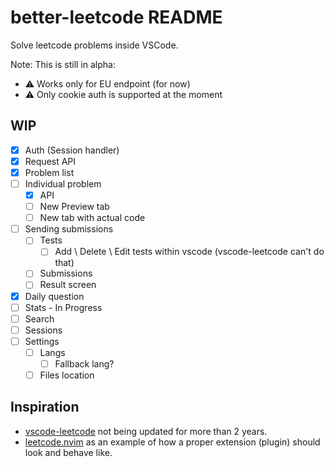 # better-leetcode README

Solve leetcode problems inside VSCode.

Note: This is still in alpha:

* ⚠️ Works only for EU endpoint (for now)
* ⚠️ Only cookie auth is supported at the moment

## WIP

* [x] Auth (Session handler)
* [x] Request API
* [x] Problem list
* [ ] Individual problem
  * [x] API
  * [ ] New Preview tab
  * [ ] New tab with actual code
* [ ] Sending submissions
  * [ ] Tests
    * [ ] Add \ Delete \ Edit tests within vscode (vscode-leetcode can't do that)
  * [ ] Submissions
  * [ ] Result screen
* [x] Daily question
* [ ] Stats - In Progress
* [ ] Search
* [ ] Sessions
* [ ] Settings
  * [ ] Langs
    * [ ] Fallback lang?
  * [ ] Files location

## Inspiration

* [vscode-leetcode](https://github.com/LeetCode-OpenSource/vscode-leetcode) not being updated for more than 2 years.
* [leetcode.nvim](https://github.com/kawre/leetcode.nvim) as an example of how a proper extension (plugin) should look and behave like.
